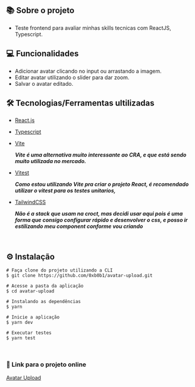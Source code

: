 

## 📚 Sobre o projeto

* Teste frontend para avaliar minhas skills tecnicas com ReactJS, Typescript.


## 💻 Funcionalidades

* Adicionar avatar clicando no input ou arrastando a imagem.
* Editar avatar utilizando o slider para dar zoom.
* Salvar o avatar editado.

## 🛠️ Tecnologias/Ferramentas ultilizadas

* [React.js](https://react.dev/)
* [Typescript](https://www.typescriptlang.org/)
* [Vite](https://vitejs.dev/)

  ***Vite é uma alternativa muito interessante ao CRA, e que está sendo muito utilizada no mercado.***
* [Vitest](https://vitest.dev/)

  ***Como estou utilizando Vite pra criar o projeto React, é recomendado utilizar o vitest para os testes unitarios,***
  
* [TailwindCSS](https://tailwindcss.com/)
  
  ***Não é a stack que usam na croct, mas decidi usar aqui pois é uma forma que consigo configurar rápido e desenvolver o css, e posso ir estilizando meu component conforme vou criando***



&nbsp;

## ⚙️ Instalação
```
# Faça clone do projeto utilizando a CLI 
$ git clone https://github.com/0xb0b1/avatar-upload.git
```

```
# Acesse a pasta da aplicação
$ cd avatar-upload

# Instalando as dependências
$ yarn

# Inicie a aplicação 
$ yarn dev

# Executar testes
$ yarn test

```

&nbsp;

### 🔗 Link para o projeto online


[Avatar Upload](https://avatar-upload-one.vercel.app/)

&nbsp;
